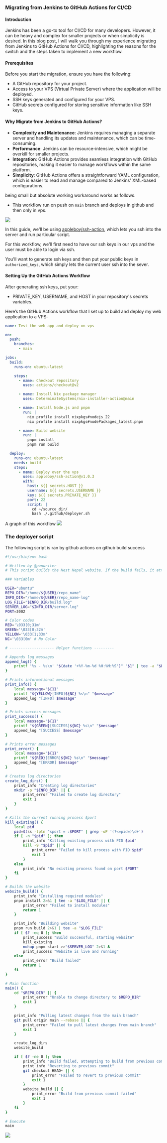 ### Migrating from Jenkins to GitHub Actions for CI/CD

#### Introduction
Jenkins has been a go-to tool for CI/CD for many developers. However, it can be heavy and complex for smaller projects or when simplicity is desired. In this blog post, I will walk you through my experience migrating from Jenkins to GitHub Actions for CI/CD, highlighting the reasons for the switch and the steps taken to implement a new workflow.

#### Prerequisites
Before you start the migration, ensure you have the following:
- A GitHub repository for your project.
- Access to your VPS (Virtual Private Server) where the application will be deployed.
- SSH keys generated and configured for your VPS.
- GitHub secrets configured for storing sensitive information like SSH keys.

#### Why Migrate from Jenkins to GitHub Actions?
- **Complexity and Maintenance**: Jenkins requires managing a separate server and handling its updates and maintenance, which can be time-consuming.
- **Performance**: Jenkins can be resource-intensive, which might be overkill for smaller projects.
- **Integration**: GitHub Actions provides seamless integration with GitHub repositories, making it easier to manage workflows within the same platform.
- **Simplicity**: GitHub Actions offers a straightforward YAML configuration, which is easier to read and manage compared to Jenkins' XML-based configurations.

being small but absolute working workaround works as follows.

- This workflow run on push on `main` branch and deploys in github and then only in vps.

![](https://null.pwnwriter.xyz/closing-dinosaur.png)

In this guide, we'll be using [appleboy/ssh-action](https://github.com/appleboy/ssh-action), which lets you ssh into the server and run particular script.

For this workflow, we'll first need to have our ssh keys in our vps and the user must be able to login via ssh.

You'll want to generate ssh keys and then put your public keys in `authorized_keys`, which simply lets the current user ssh into the sever.

#### Setting Up the GitHub Actions Workflow
After generating ssh keys, put your:
- PRIVATE_KEY, USERNAME, and HOST in your repository's secrets variables.

Here’s the GitHub Actions workflow that I set up to build and deploy my web application to a VPS:

```yaml
name: Test the web app and deploy on vps

on:
  push:
    branches:
      - main

jobs:
  build:
    runs-on: ubuntu-latest

    steps:
      - name: Checkout repository
        uses: actions/checkout@v2

      - name: Install Nix package manager
        uses: DeterminateSystems/nix-installer-action@main

      - name: Install Node.js and pnpm
        run: |
          nix profile install nixpkgs#nodejs_22
          nix profile install nixpkgs#nodePackages_latest.pnpm

      - name: Build website
        run: |
          pnpm install
          pnpm run build

  deploy:
    runs-on: ubuntu-latest
    needs: build
    steps:
      - name: Deploy over the vps
        uses: appleboy/ssh-action@v1.0.3
        with:
          host: ${{ secrets.HOST }}
          username: ${{ secrets.USERNAME }}
          key: ${{ secrets.PRIVATE_KEY }}
          port: 22
          script: |
            cd ~/source_dir/
            bash ./.github/deployer.sh
```


A graph of this workflow
![](https://null.pwnwriter.xyz/unified-bull.png)

### The deployer script

The following script is ran by github actions on github build success

```bash
#!/usr/bin/env bash

# Written by @pwnwriter
# This script builds the Nest Nepal website. If the build fails, it attempts to build from the previous commit.

### Variables

USER="ubuntu"
REPO_DIR="/home/${USER}/repo_name"
INFO_DIR="/home/${USER}/repo_name-log"
LOG_FILE="$INFO_DIR/build.log"
SERVER_LOG="$INFO_DIR/server.log"
PORT=3002

# Color codes
RED='\033[0;31m'
GREEN='\033[0;32m'
YELLOW='\033[1;33m'
NC='\033[0m' # No Color

# -------------------- Helper functions ---------

# Appends log messages
append_log() {
    printf '%s - %s\n' "$(date '+%Y-%m-%d %H:%M:%S')" "$1" | tee -a "$LOG_FILE"
}

# Prints informational messages
print_info() {
    local message="${1}"
    printf "${YELLOW}[INFO]${NC} %s\n" "$message"
    append_log "[INFO] $message"
}

# Prints success messages
print_success() {
    local message="${1}"
    printf "${GREEN}[SUCCESS]${NC} %s\n" "$message"
    append_log "[SUCCESS] $message"
}

# Prints error messages
print_error() {
    local message="${1}"
    printf "${RED}[ERROR]${NC} %s\n" "$message"
    append_log "[ERROR] $message"
}

# Creates log directories
create_log_dirs() {
    print_info "Creating log directories"
    mkdir -p "$INFO_DIR" || {
        print_error "Failed to create log directory"
        exit 1
    }
}

# Kills the current running process $port
kill_existing() {
    local pid
    pid=$(ss -lptn "sport = :$PORT" | grep -oP '(?<=pid=)\d+')
    if [ -n "$pid" ]; then
        print_info "Killing existing process with PID $pid"
        kill -9 "$pid" || {
            print_error "Failed to kill process with PID $pid"
            exit 1
        }
    else
        print_info "No existing process found on port $PORT"
    fi
}

# Builds the website
website_build() {
    print_info "Installing required modules"
    pnpm install 2>&1 | tee -a "$LOG_FILE" || {
        print_error "Failed to install modules"
        return 1
    }

    print_info "Building website"
    pnpm run build 2>&1 | tee -a "$LOG_FILE"
    if [ $? -eq 0 ]; then
        print_success "Build successful, starting website"
        kill_existing
        nohup pnpm start >>"$SERVER_LOG" 2>&1 &
        print_success "Website is live and running"
    else
        print_error "Build failed"
        return 1
    fi
}

# Main function
main() {
    cd "$REPO_DIR" || {
        print_error "Unable to change directory to $REPO_DIR"
        exit 1
    }

    print_info "Pulling latest changes from the main branch"
    git pull origin main --rebase || {
        print_error "Failed to pull latest changes from main branch"
        exit 1
    }

    create_log_dirs
    website_build

    if [ $? -ne 0 ]; then
        print_info "Build failed, attempting to build from previous commit"
        print_info "Reverting to previous commit"
        git checkout HEAD~ || {
            print_error "Failed to revert to previous commit"
            exit 1
        }
        website_build || {
            print_error "Build from previous commit failed"
            exit 1
        }
    fi
}

# Execute
main

```

![](https://null.pwnwriter.xyz/sharp-pangolin.png)
